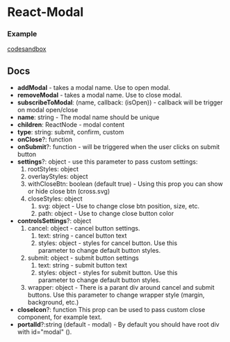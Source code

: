 # React-Modal

### Example
[codesandbox](https://codesandbox.io/s/brave-austin-u81bv?file=/src/App.js)
## Docs

- **addModal** - takes a modal name. Use to open modal.
- **removeModal** - takes a modal name. Use to close modal.
- **subscribeToModal**: (name, callback: (isOpen)) - callback will be trigger on modal open/close 
- **name**: string - The modal name should be unique
- **children**: ReactNode - modal content
- **type**: string: submit, confirm, custom
- **onClose**?: function
- **onSubmit**?: function - will be triggered when the user clicks on submit button
- **settings**?: object - use this parameter to pass custom settings:
  1. rootStyles: object
  2. overlayStyles: object
  3. withCloseBtn: boolean (default true) - Using this prop you can show  
  or hide close btn (cross.svg)
  4. closeStyles: object
     1. svg: object - Use to change close btn position, size, etc.
     2. path: object - Use to change close button color
- **controlsSettings**?: object 
  1. cancel: object - cancel button settings.
     1. text: string - cancel button text
     2. styles: object - styles for cancel button. Use this  
       parameter to change default button styles.
  2. submit: object - submit button settings
     1. text: string - submit button text
     2. styles: object - styles for submit button. Use this  
               parameter to change default button styles.  
  3. wrapper: object - There is a parant div around cancel and submit buttons. 
     Use this parameter to change wrapper style (margin, background, etc.)   
- **closeIcon**?: function This prop can be used to pass custom close component, for example text.
- **portalId**?:string (default - modal) - By default you should have root div with id="modal" ().  
